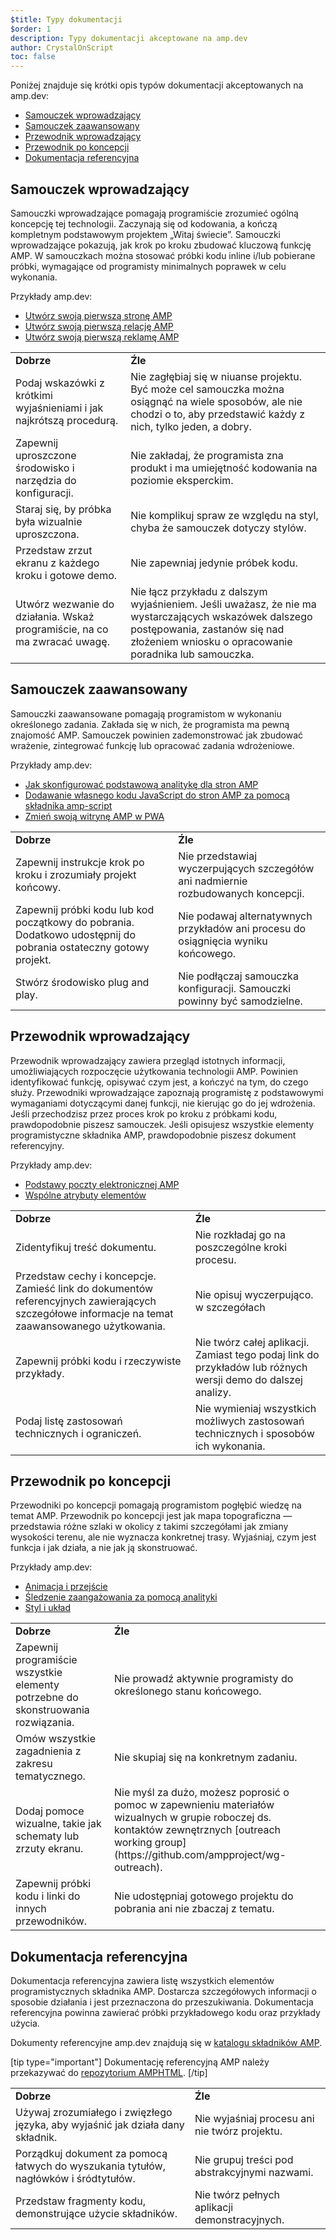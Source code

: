 ```yaml
---
$title: Typy dokumentacji
$order: 1
description: Typy dokumentacji akceptowane na amp.dev
author: CrystalOnScript
toc: false
---
```


Poniżej znajduje się krótki opis typów dokumentacji akceptowanych na amp.dev:

- [Samouczek wprowadzający](documentation-types.md?format=websites#introductory-tutorial)
- [Samouczek zaawansowany](documentation-types.md?format=websites#advanced-tutorial)
- [Przewodnik wprowadzający](documentation-types.md?format=websites#introductory-guide)
- [Przewodnik po koncepcji](documentation-types.md?format=websites#concept-guide)
- [Dokumentacja referencyjna](documentation-types.md?format=websites#reference-documentation)

## Samouczek wprowadzający <a name="introductory-tutorial"></a>

Samouczki wprowadzające pomagają programiście zrozumieć ogólną koncepcję tej technologii. Zaczynają się od kodowania, a kończą kompletnym podstawowym projektem „Witaj świecie”. Samouczki wprowadzające pokazują, jak krok po kroku zbudować kluczową funkcję AMP. W samouczkach można stosować próbki kodu inline i/lub pobierane próbki, wymagające od programisty minimalnych poprawek w celu wykonania.

Przykłady amp.dev:

- [Utwórz swoją pierwszą stronę AMP](../../../../documentation/guides-and-tutorials/start/create/index.md?format=websites)
- [Utwórz swoją pierwszą relację AMP](../../../../documentation/guides-and-tutorials/start/visual_story/index.md?format=stories)
- [Utwórz swoją pierwszą reklamę AMP](../../../../documentation/guides-and-tutorials/start/create_amphtml_ad/index.md?format=ads)

<table>
  <tr>
   <td>
<strong>Dobrze</strong>
   </td>
   <td>
<strong>Źle</strong>
   </td>
  </tr>
  <tr>
   <td>Podaj wskazówki z krótkimi wyjaśnieniami i jak najkrótszą procedurą.</td>
   <td>Nie zagłębiaj się w niuanse projektu. Być może cel samouczka można osiągnąć na wiele sposobów, ale nie chodzi o to, aby przedstawić każdy z nich, tylko jeden, a dobry.</td>
  </tr>
  <tr>
   <td>Zapewnij uproszczone środowisko i narzędzia do konfiguracji.</td>
   <td>Nie zakładaj, że programista zna produkt i ma umiejętność kodowania na poziomie eksperckim.</td>
  </tr>
  <tr>
   <td>Staraj się, by próbka była wizualnie uproszczona.</td>
   <td>Nie komplikuj spraw ze względu na styl, chyba że samouczek dotyczy stylów.</td>
  </tr>
  <tr>
   <td>Przedstaw zrzut ekranu z każdego kroku i gotowe demo.</td>
   <td>Nie zapewniaj jedynie próbek kodu.</td>
  </tr>
  <tr>
   <td>Utwórz wezwanie do działania. Wskaż programiście, na co ma zwracać uwagę.</td>
   <td>Nie łącz przykładu z dalszym wyjaśnieniem. Jeśli uważasz, że nie ma wystarczających wskazówek dalszego postępowania, zastanów się nad złożeniem wniosku o opracowanie poradnika lub samouczka.</td>
  </tr>
</table>

## Samouczek zaawansowany <a name="advanced-tutorial"></a>

Samouczki zaawansowane pomagają programistom w wykonaniu określonego zadania. Zakłada się w nich, że programista ma pewną znajomość AMP. Samouczek powinien zademonstrować jak zbudować wrażenie, zintegrować funkcję lub opracować zadania wdrożeniowe.

Przykłady amp.dev:

- [Jak skonfigurować podstawową analitykę dla stron AMP](../../../../documentation/guides-and-tutorials/optimize-measure/tracking-engagement.md?format=websites)
- [Dodawanie własnego kodu JavaScript do stron AMP za pomocą składnika amp-script](../../../../documentation/guides-and-tutorials/develop/custom-javascript-tutorial.md?format=websites)
- [Zmień swoją witrynę AMP w PWA](../../../../documentation/guides-and-tutorials/optimize-measure/amp_to_pwa.md?format=websites)

<table>
  <tr>
   <td>
<strong>Dobrze</strong>
   </td>
   <td>
<strong>Źle</strong>
   </td>
  </tr>
  <tr>
   <td>Zapewnij instrukcje krok po kroku i zrozumiały projekt końcowy.</td>
   <td>Nie przedstawiaj wyczerpujących szczegółów ani nadmiernie rozbudowanych koncepcji.</td>
  </tr>
  <tr>
   <td>Zapewnij próbki kodu lub kod początkowy do pobrania. Dodatkowo udostępnij do pobrania ostateczny gotowy projekt.</td>
   <td>Nie podawaj alternatywnych przykładów ani procesu do osiągnięcia wyniku końcowego.</td>
  </tr>
  <tr>
   <td>Stwórz środowisko plug and play.</td>
   <td>Nie podłączaj samouczka konfiguracji. Samouczki powinny być samodzielne.</td>
  </tr>
</table>

## Przewodnik wprowadzający <a name="introductory-guide"></a>

Przewodnik wprowadzający zawiera przegląd istotnych informacji, umożliwiających rozpoczęcie użytkowania technologii AMP. Powinien identyfikować funkcję, opisywać czym jest, a kończyć na tym, do czego służy. Przewodniki wprowadzające zapoznają programistę z podstawowymi wymaganiami dotyczącymi danej funkcji, nie kierując go do jej wdrożenia. Jeśli przechodzisz przez proces krok po kroku z próbkami kodu, prawdopodobnie piszesz samouczek. Jeśli opisujesz wszystkie elementy programistyczne składnika AMP, prawdopodobnie piszesz dokument referencyjny.

Przykłady amp.dev:

- [Podstawy poczty elektronicznej AMP](../../../../documentation/guides-and-tutorials/learn/email_fundamentals.md?format=email)
- [Wspólne atrybuty elementów](../../../../documentation/guides-and-tutorials/learn/common_attributes.md?format=websites)

<table>
  <tr>
   <td>
<strong>Dobrze</strong>
   </td>
   <td>
<strong>Źle</strong>
   </td>
  </tr>
  <tr>
   <td>Zidentyfikuj treść dokumentu.</td>
   <td>Nie rozkładaj go na poszczególne kroki procesu.</td>
  </tr>
  <tr>
   <td>Przedstaw cechy i koncepcje. Zamieść link do dokumentów referencyjnych zawierających szczegółowe informacje na temat zaawansowanego użytkowania.</td>
   <td>Nie opisuj wyczerpująco. w szczegółach</td>
  </tr>
  <tr>
   <td>Zapewnij próbki kodu i rzeczywiste przykłady.</td>
   <td>Nie twórz całej aplikacji. Zamiast tego podaj link do przykładów lub różnych wersji demo do dalszej analizy.</td>
  </tr>
  <tr>
   <td>Podaj listę zastosowań technicznych i ograniczeń.</td>
   <td>Nie wymieniaj wszystkich możliwych zastosowań technicznych i sposobów ich wykonania.</td>
  </tr>
</table>

## Przewodnik po koncepcji <a name="concept-guide"></a>

Przewodniki po koncepcji pomagają programistom pogłębić wiedzę na temat AMP. Przewodnik po koncepcji jest jak mapa topograficzna — przedstawia różne szlaki w okolicy z takimi szczegółami jak zmiany wysokości terenu, ale nie wyznacza konkretnej trasy. Wyjaśniaj, czym jest funkcja i jak działa, a nie jak ją skonstruować.

Przykłady amp.dev:

- [Animacja i przejście](../../../../documentation/guides-and-tutorials/develop/animations/triggering_css_animations.md?format=websites)
- [Śledzenie zaangażowania za pomocą analityki](../../../../documentation/guides-and-tutorials/optimize-measure/configure-analytics/index.md?format=websites)
- [Styl i układ](../../../../documentation/guides-and-tutorials/develop/style_and_layout/index.md?format=websites)

<table>
  <tr>
   <td>
<strong>Dobrze</strong>
   </td>
   <td>
<strong>Źle</strong>
   </td>
  </tr>
  <tr>
   <td>Zapewnij programiście wszystkie elementy potrzebne do skonstruowania rozwiązania.</td>
   <td>Nie prowadź aktywnie programisty do określonego stanu końcowego.</td>
  </tr>
  <tr>
   <td>Omów wszystkie zagadnienia z zakresu tematycznego.</td>
   <td>Nie skupiaj się na konkretnym zadaniu.</td>
  </tr>
  <tr>
   <td>Dodaj pomoce wizualne, takie jak schematy lub zrzuty ekranu.</td>
   <td>Nie myśl za dużo, możesz poprosić o pomoc w zapewnieniu materiałów wizualnych w grupie roboczej ds. kontaktów zewnętrznych [outreach working group](https://github.com/ampproject/wg-outreach).</td>
  </tr>
  <tr>
   <td>Zapewnij próbki kodu i linki do innych przewodników.</td>
   <td>Nie udostępniaj gotowego projektu do pobrania ani nie zbaczaj z tematu.</td>
  </tr>
</table>

## Dokumentacja referencyjna <a name="reference-documentation"></a>

Dokumentacja referencyjna zawiera listę wszystkich elementów programistycznych składnika AMP. Dostarcza szczegółowych informacji o sposobie działania i jest przeznaczona do przeszukiwania. Dokumentacja referencyjna powinna zawierać próbki przykładowego kodu oraz przykłady użycia.

Dokumenty referencyjne amp.dev znajdują się w [katalogu składników AMP](../../../../documentation/components/index.html?format=websites).

[tip type="important"] Dokumentację referencyjną AMP należy przekazywać do [repozytorium AMPHTML](https://github.com/ampproject/amphtml). [/tip]

<table>
  <tr>
   <td>
<strong>Dobrze</strong>
   </td>
   <td>
<strong>Źle</strong>
   </td>
  </tr>
  <tr>
   <td>Używaj zrozumiałego i zwięzłego języka, aby wyjaśnić jak działa dany składnik.</td>
   <td>Nie wyjaśniaj procesu ani nie twórz projektu.</td>
  </tr>
  <tr>
   <td>Porządkuj dokument za pomocą łatwych do wyszukania tytułów, nagłówków i śródtytułów.</td>
   <td>Nie grupuj treści pod abstrakcyjnymi nazwami.</td>
  </tr>
  <tr>
   <td>Przedstaw fragmenty kodu, demonstrujące użycie składników.</td>
   <td>Nie twórz pełnych aplikacji demonstracyjnych.</td>
  </tr>
</table>
